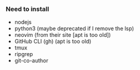 ### Need to install

* nodejs
* python3  (maybe deprecated if I remove the lsp)
* neovim  (from their site [apt is too old])
* GitHub CLI (gh) (apt is too old)
* tmux
* ripgrep
* git-co-author


